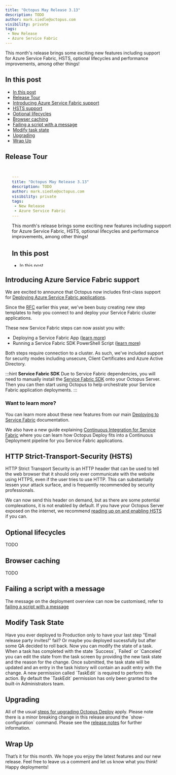 ```yaml
---
title: "Octopus May Release 3.13"
description: TODO
author: mark.siedle@octopus.com
visibility: private
tags:
 - New Release
 - Azure Service Fabric
---
```


This month's release brings some exciting new features including support for Azure Service Fabric, HSTS, optional lifecycles and performance improvements, among other things!

<h2 id="in-this-post">In this post</h2>
<div class='toc'>
  <ul>
    <li class='toc-h2'><a href='#in-this-post'>In this post</a></li>
    <li class='toc-h2'><a href='#release-tour'>Release Tour</a></li>
    <li class='toc-h2'><a href='#introducing-azure-service-fabric-support'>Introducing Azure Service Fabric support</a></li>
    <li class='toc-h2'><a href='#hsts-support'>HSTS support</a></li>
    <li class='toc-h2'><a href='#optional-lifecycles'>Optional lifecycles</a></li>
    <li class='toc-h2'><a href='#browser-caching'>Browser caching</a></li>
    <li class='toc-h2'><a href='#failing-a-script-with-a-message'>Failing a script with a message</a></li>
    <li class='toc-h2'><a href='#modify-task-state'>Modify task state</a></li>    
    <li class='toc-h2'><a href='#upgrading'>Upgrading</a></li>
    <li class='toc-h2'><a href='#wrap-up'>Wrap Up</a></li>
  </ul>
</div>

<h2 id="release-tour">Release Tour</h2>
<iframe width="560" height="315" src="#TODO" frameborder="0" allowfullscreen></iframe>

<h2 id="introducing-azure-service-fabric-support">Introducing Azure Service Fabric support</h2>

We are excited to announce that Octopus now includes first-class support for [Deploying Azure Service Fabric applications](https://octopus.com/docs/deploying-applications/deploying-to-service-fabric).

Since the [RFC](https://octopus.com/blog/rfc-azure-service-fabric) earlier this year, we've been busy creating new step templates to help you connect to and deploy your Service Fabric cluster applications.

These new Service Fabric steps can now assist you with:

- Deploying a Service Fabric App ([learn more](https://octopus.com/docs/deploying-applications/deploying-to-service-fabric/deploying-a-package-to-a-service-fabric-cluster))
- Running a Service Fabric SDK PowerShell Script ([learn more](https://octopus.com/docs/deploying-applications/custom-scripts/service-fabric-powershell-scripts))

Both steps require connection to a cluster. As such, we've included support for security modes including unsecure, Client Certificates and Azure Active Directory.

:::hint
**Service Fabric SDK**
Due to Service Fabric dependencies, you will need to manually install the [Service Fabric SDK](https://g.octopushq.com/ServiceFabricSdkDownload) onto your Octopus Server. Then you can then start using Octopus to help orchestrate your Service Fabric application deployments.
:::

<h3>Want to learn more?</h3>

You can learn more about these new features from our main [Deploying to Service Fabric](https://octopus.com/docs/deploying-applications/deploying-to-service-fabric) documentation. 

We also have a new guide explaining [Continuous Integration for Service Fabric](https://octopus.com/docs/guides/service-fabric) where you can learn how Octopus Deploy fits into a Continuous Deployment pipeline for you Service Fabric applications.

<h2 id="hsts-support">HTTP Strict-Transport-Security (HSTS)</h2>

HTTP Strict Transport Security is an HTTP header that can be used to tell the web browser that it should only ever communicate with the website using HTTPS, even if the user tries to use HTTP. This can substantially lessen your attack surface, and is frequently recommended by security professionals. 

We can now send this header on demand, but as there are some potential complexations, it is not enabled by default. If you have your Octopus Server exposed on the internet, we recommend [reading up on and enabling HSTS](https://octopus.com/docs/how-to/expose-the-octopus-web-portal-over-https#HSTS) if you can.

<h2 id="optional-lifecycles">Optional lifecycles</h2>

TODO

<h2 id="browser-caching">Browser caching</h2>

TODO

<h2 id="failing-a-script-with-a-message">Failing a script with a message</h2>

The message on the deployment overview can now be customised, refer to [failing a script with a message](https://octopus.com/docs/deploying-applications/custom-scripts#failing-a-script-with-a-message)

<h2 id="modify-task-state">Modify Task State</h2>
Have you ever deployed to Production only to have your last step "Email release party invites!" fail?  Or maybe you deployed sucessfully but after some QA decided to roll back. Now you can modify the state of a task.  When a task has completed with the state `Success`, `Failed` or `Canceled` you can edit the state from the task screen by providing the new task state and the reason for the change.  Once submitted, the task state will be updated and an entry in the task history will contain an audit entry with the change.  A new permission called `TaskEdit` is required to perform this action.  By default the `TaskEdit` permission has only been granted to the built-in Administrators team.

<h2 id="upgrading">Upgrading</h2>

<p>All of the usual <a href="https://octopus.com/docs/administration/upgrading">steps for upgrading Octopus Deploy</a> apply. Please note there is a minor breaking change in this release around the `show-configuration` command. Please see the <a href="https://octopus.com/downloads/compare?to=3.13.0">release notes</a> for further information.

<h2 id="wrap-up">Wrap Up</h2>

<p>That’s it for this month. We hope you enjoy the latest features and our new release. Feel free to leave us a comment and let us know what you think!  Happy deployments!</p>
